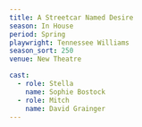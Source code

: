 ```yaml
---
title: A Streetcar Named Desire
season: In House
period: Spring
playwright: Tennessee Williams
season_sort: 250
venue: New Theatre

cast:
  - role: Stella
    name: Sophie Bostock
  - role: Mitch
    name: David Grainger
---
```



